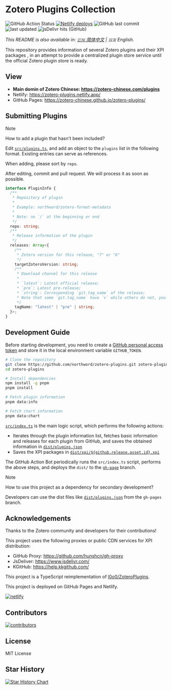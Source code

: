 # Zotero Plugins Collection

![GitHub Action Status](https://img.shields.io/github/actions/workflow/status/northword/zotero-plugins/main.yml?logo=githubactions)
[![Netlify deploys](https://api.netlify.com/api/v1/badges/bae2ef92-2f0a-4076-ae7c-6619933cdf39/deploy-status)](https://app.netlify.com/sites/zotero-plugins/deploys)
![GitHub last commit](https://img.shields.io/github/last-commit/northword/zotero-plugins/main?logo=github)
![last updated](https://img.shields.io/badge/dynamic/json?logo=github&url=https%3A%2F%2Fraw.githubusercontent.com%2Fnorthword%2Fzotero-plugins%2Fgh-pages%2Fdist%2Fshields.json&query=%24.lastUpdate&label=last%20updated)
![jsDelivr hits (GitHub)](https://img.shields.io/jsdelivr/gh/hw/zotero-chinese/zotero-plugins?logo=jsdelivr)

_This README is also available in: [:cn: 简体中文](./README-zh.md) | :gb: English._

This repository provides information of several Zotero plugins and their XPI packages , in an attempt to provide a centralized plugin store service until the official Zotero plugin store is ready.

## View

- **Main domin of Zotero Chinese: <https://zotero-chinese.com/plugins>**
- Netlify: <https://zotero-plugins.netlify.app/>
- GitHub Pages: <https://zotero-chinese.github.io/zotero-plugins/>

## Submitting Plugins

> [!NOTE]
>
> How to add a plugin that hasn't been included?
>
> Edit [`src/plugins.ts`](./src/plugins.ts), and add an object to the `plugins` list in the following format. Existing entries can serve as references.
>
> When adding, please sort by `repo`.
>
> After editing, commit and pull request. We will process it as soon as possible.

```ts
interface PluginInfo {
  /**
   * Repository of plugin
   *
   * Example: northword/zotero-format-metadata
   *
   * Note: no `/` at the beginning or end
   */
  repo: string;
  /**
   * Release information of the plugin
   */
  releases: Array<{
    /**
     * Zotero version for this release, "7" or "6"
     */
    targetZoteroVersion: string;
    /**
     * Download channel for this release
     *
     * `latest`: Latest official release;
     * `pre`: Latest pre-release;
     * `string`: Corresponding `git.tag_name` of the release;
     * Note that some `git.tag_name` have `v` while others do not, you can check the release link to determine.
     */
    tagName: "latest" | "pre" | string;
  }>;
}
```

## Development Guide

Before starting development, you need to create a [GitHub personal access token](https://docs.github.com/zh/authentication/keeping-your-account-and-data-secure/managing-your-personal-access-tokens) and store it in the local environment variable `GITHUB_TOKEN`.

```bash
# Clone the repository
git clone https://github.com/northword/zotero-plugins.git zotero-plugins
cd zotero-plugins

# Install dependencies
npm install -g pnpm
pnpm install

# Fetch plugin information
pnpm data:info

# Fetch chart information
pnpm data:chart
```

[`src/index.ts`](./src/index.ts) is the main logic script, which performs the following actions:

- Iterates through the plugin information list, fetches basic information and releases for each plugin from GitHub, and saves the obtained information in [`dist/plugins.json`](https://github.com/northword/zotero-plugins/blob/gh-pages/dist/plugins.json)
- Saves the XPI packages in [`dist/xpi/${github.release.asset.id}.xpi`](https://github.com/northword/zotero-plugins/blob/gh-pages/dist/xpi)

The GitHub Action Bot periodically runs the `src/index.ts` script, performs the above steps, and deploys the `dist/` to the [`gh-page`](https://github.com/northword/zotero-plugins/blob/gh-pages/) branch.

> [!NOTE]
>
> How to use this project as a dependency for secondary development?
>
> Developers can use the dist files like [`dist/plugins.json`](https://github.com/northword/zotero-plugins/blob/gh-pages/dist/plugins.json) from the `gh-pages` branch.

## Acknowledgements

Thanks to the Zotero community and developers for their contributions!

This project uses the following proxies or public CDN services for XPI distribution:

- GitHub Proxy: <https://github.com/hunshcn/gh-proxy>
- JsDeliver: <https://www.jsdelivr.com/>
- KGitHub: <https://help.kkgithub.com/>

This project is a TypeScript reimplementation of [l0o0/ZoteroPlugins](https://github.com/l0o0/ZoteroPlugins).

This project is deployed on GitHub Pages and Netlify.

[![netlify](https://www.netlify.com/v3/img/components/netlify-color-bg.svg)](https://www.netlify.com)

## Contributors

[![contributors](https://contrib.rocks/image?repo=zotero-chinese/zotero-plugins)](https://github.com/zotero-chinese/zotero-plugins/graphs/contributors)

## License

MIT License

## Star History

[![Star History Chart](https://api.star-history.com/svg?repos=zotero-chinese/zotero-plugins&type=Date)](https://star-history.com/#zotero-chinese/zotero-plugins&Date)
